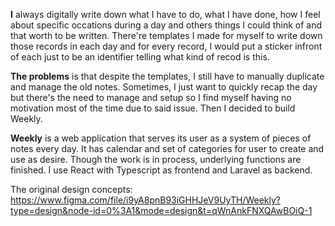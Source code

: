 **I** always digitally write down what I have to do, what I have done, how I feel about specific occations during a day and others things I could think of and that worth to be written. There're templates I made for myself to write down those records in each day and for every record, I would put a sticker infront of each just to be an identifier telling what kind of recod is this. 

**The problems** is that despite the templates, I still have to manually duplicate and manage the old notes. Sometimes, I just want to quickly recap the day but there's the need to manage and setup so I find myself having no motivation most of the time due to said issue. Then I decided to build Weekly.

**Weekly** is a web application that serves its user as a system of pieces of notes every day. It has calendar and set of categories for user to create and use as desire. Though the work is in process, underlying functions are finished. I use React with Typescript as frontend and Laravel as backend.

The original design concepts:
https://www.figma.com/file/i9yA8pnB93iGHHJeV9UyTH/Weekly?type=design&node-id=0%3A1&mode=design&t=qWnAnkFNXQAwBOiQ-1 
